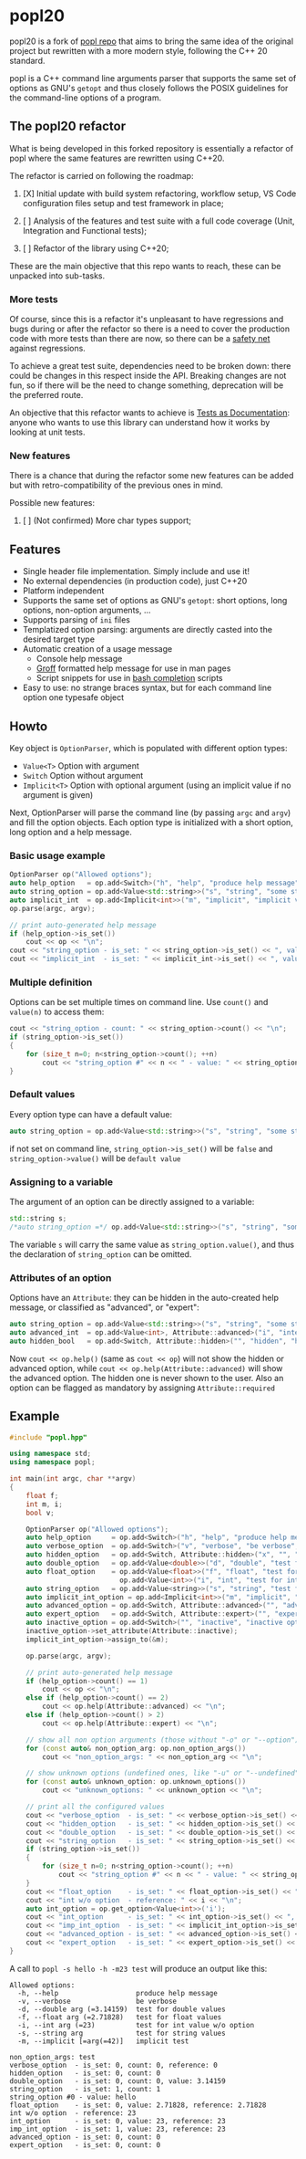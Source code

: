 # popl20

popl20 is a fork of [popl repo](https://github.com/badaix/popl) that aims to bring the same idea of the original project but rewritten with a more modern style, following the C++ 20 standard.

popl is a C++ command line arguments parser that supports the same set of options as GNU's `getopt` and thus closely follows the POSIX guidelines for the command-line options of a program.

## The popl20 refactor

What is being developed in this forked repository is essentially a refactor of popl where the same features are rewritten using C++20.

The refactor is carried on following the roadmap:

1. [X] Initial update with build system refactoring, workflow setup, VS Code configuration files setup and test framework in place;

1. [ ] Analysis of the features and test suite with a full code coverage (Unit, Integration and Functional tests);

1. [ ] Refactor of the library using C++20;

These are the main objective that this repo wants to reach, these can be unpacked into sub-tasks.

### More tests

Of course, since this is a refactor it's unpleasant to have regressions and bugs during or after the refactor so there is a need to cover the production code with more tests than there are now, so there can be a [safety net](http://xunitpatterns.com/Goals%20of%20Test%20Automation.html#:~:text=Goal%3A%20Tests%20as%20Safety%20Net) against regressions.

To achieve a great test suite, dependencies need to be broken down: there could be changes in this respect inside the API. Breaking changes are not fun, so if there will be the need to change something, deprecation will be the preferred route.

An objective that this refactor wants to achieve is [Tests as Documentation](http://xunitpatterns.com/Goals%20of%20Test%20Automation.html#:~:text=Tests%20should%20help%20us%20understand%20the%20SUT): anyone who wants to use this library can understand how it works by looking at unit tests.

### New features

There is a chance that during the refactor some new features can be added but with retro-compatibility of the previous ones in mind.

Possible new features:

1. [ ] (Not confirmed) More char types support;

## Features

* Single header file implementation. Simply include and use it!
* No external dependencies (in production code), just C++20
* Platform independent
* Supports the same set of options as GNU's `getopt`: short options, long options, non-option arguments, ...
* Supports parsing of `ini` files
* Templatized option parsing: arguments are directly casted into the desired target type
* Automatic creation of a usage message
  * Console help message
  * [Groff](https://www.gnu.org/software/groff/) formatted help message for use in man pages
  * Script snippets for use in [bash completion](https://debian-administration.org/article/316/An_introduction_to_bash_completion_part_1) scripts
* Easy to use: no strange braces syntax, but for each command line option one typesafe object

## Howto

Key object is `OptionParser`, which is populated with different option types:

* `Value<T>` Option with argument
* `Switch` Option without argument
* `Implicit<T>` Option with optional argument (using an implicit value if no argument is given)

Next, OptionParser will parse the command line (by passing `argc` and `argv`) and fill the option objects.
Each option type is initialized with a short option, long option and a help message.

### Basic usage example

```C++
OptionParser op("Allowed options");
auto help_option   = op.add<Switch>("h", "help", "produce help message");
auto string_option = op.add<Value<std::string>>("s", "string", "some string value");
auto implicit_int  = op.add<Implicit<int>>("m", "implicit", "implicit value", 42);
op.parse(argc, argv);

// print auto-generated help message
if (help_option->is_set())
	cout << op << "\n";
cout << "string_option - is_set: " << string_option->is_set() << ", value: " << string_option->value() << "\n";
cout << "implicit_int  - is_set: " << implicit_int->is_set() << ", value: " << implicit_int->value() << "\n";
```

### Multiple definition

Options can be set multiple times on command line. Use `count()` and `value(n)` to access them:

```C++
cout << "string_option - count: " << string_option->count() << "\n";
if (string_option->is_set())
{
	for (size_t n=0; n<string_option->count(); ++n)
		cout << "string_option #" << n << " - value: " << string_option->value(n) << "\n";
}
```

### Default values

Every option type can have a default value:

```C++
auto string_option = op.add<Value<std::string>>("s", "string", "some string value", "default value");
```

if not set on command line, `string_option->is_set()` will be `false` and `string_option->value()` will be `default value`

### Assigning to a variable

The argument of an option can be directly assigned to a variable:

```C++
std::string s;
/*auto string_option =*/ op.add<Value<std::string>>("s", "string", "some string value", "default value", &s);
```

The variable `s` will carry the same value as `string_option.value()`, and thus the declaration of `string_option` can be omitted.

### Attributes of an option

Options have an `Attribute`: they can be hidden in the auto-created help message, or classified as "advanced", or "expert":

```C++
auto string_option = op.add<Value<std::string>>("s", "string", "some string value");
auto advanced_int  = op.add<Value<int>, Attribute::advanced>("i", "integer", "advanced integer value");
auto hidden_bool   = op.add<Switch, Attribute::hidden>("", "hidden", "hidden flag");
```

Now `cout << op.help()` (same as `cout << op`) will not show the hidden or advanced option, while `cout << op.help(Attribute::advanced)` will show the advanced option. The hidden one is never shown to the user.
Also an option can be flagged as mandatory by assigning `Attribute::required`

## Example

```C++
#include "popl.hpp"

using namespace std;
using namespace popl;

int main(int argc, char **argv)
{
	float f;
	int m, i;
	bool v;

	OptionParser op("Allowed options");
	auto help_option     = op.add<Switch>("h", "help", "produce help message");
	auto verbose_option  = op.add<Switch>("v", "verbose", "be verbose", &v);
	auto hidden_option   = op.add<Switch, Attribute::hidden>("x", "", "hidden option");
	auto double_option   = op.add<Value<double>>("d", "double", "test for double values", 3.14159265359);
	auto float_option    = op.add<Value<float>>("f", "float", "test for float values", 2.71828182845f, &f);
	                       op.add<Value<int>>("i", "int", "test for int value w/o option", 23, &i);
	auto string_option   = op.add<Value<string>>("s", "string", "test for string values");
	auto implicit_int_option = op.add<Implicit<int>>("m", "implicit", "implicit test", 42);
	auto advanced_option = op.add<Switch, Attribute::advanced>("", "advanced", "advanced option");
	auto expert_option   = op.add<Switch, Attribute::expert>("", "expert", "expert option");
	auto inactive_option = op.add<Switch>("", "inactive", "inactive option");
	inactive_option->set_attribute(Attribute::inactive);
	implicit_int_option->assign_to(&m);

	op.parse(argc, argv);

	// print auto-generated help message
	if (help_option->count() == 1)
		cout << op << "\n";
	else if (help_option->count() == 2)
		cout << op.help(Attribute::advanced) << "\n";
	else if (help_option->count() > 2)
		cout << op.help(Attribute::expert) << "\n";

	// show all non option arguments (those without "-o" or "--option")
	for (const auto& non_option_arg: op.non_option_args())
		cout << "non_option_args: " << non_option_arg << "\n";

	// show unknown options (undefined ones, like "-u" or "--undefined")
	for (const auto& unknown_option: op.unknown_options())
		cout << "unknown_options: " << unknown_option << "\n";

	// print all the configured values
	cout << "verbose_option  - is_set: " << verbose_option->is_set() << ", count: " << verbose_option->count() << ", reference: " << v << "\n";
	cout << "hidden_option   - is_set: " << hidden_option->is_set() << ", count: " << hidden_option->count() << "\n";
	cout << "double_option   - is_set: " << double_option->is_set() << ", count: " << double_option->count() << ", value: " << double_option->value() << "\n";
	cout << "string_option   - is_set: " << string_option->is_set() << ", count: " << string_option->count() << "\n";
	if (string_option->is_set())
	{
		for (size_t n=0; n<string_option->count(); ++n)
			cout << "string_option #" << n << " - value: " << string_option->value(n) << "\n";
	}
	cout << "float_option    - is_set: " << float_option->is_set() << ", value: " << float_option->value() << ", reference: " << f << "\n";
	cout << "int w/o option  - reference: " << i << "\n";
	auto int_option = op.get_option<Value<int>>('i');
	cout << "int_option      - is_set: " << int_option->is_set() << ", value: " << int_option->value() << ", reference: " << i << "\n";
	cout << "imp_int_option  - is_set: " << implicit_int_option->is_set() << ", value: " << implicit_int_option->value() << ", reference: " << m << "\n";
	cout << "advanced_option - is_set: " << advanced_option->is_set() << ", count: " << advanced_option->count() << "\n";
	cout << "expert_option   - is_set: " << expert_option->is_set() << ", count: " << expert_option->count() << "\n";
}
```

A call to `popl -s hello -h -m23 test` will produce an output like this:

```shell
Allowed options:
  -h, --help                   produce help message
  -v, --verbose                be verbose
  -d, --double arg (=3.14159)  test for double values
  -f, --float arg (=2.71828)   test for float values
  -i, --int arg (=23)          test for int value w/o option
  -s, --string arg             test for string values
  -m, --implicit [=arg(=42)]   implicit test

non_option_args: test
verbose_option  - is_set: 0, count: 0, reference: 0
hidden_option   - is_set: 0, count: 0
double_option   - is_set: 0, count: 0, value: 3.14159
string_option   - is_set: 1, count: 1
string_option #0 - value: hello
float_option    - is_set: 0, value: 2.71828, reference: 2.71828
int w/o option  - reference: 23
int_option      - is_set: 0, value: 23, reference: 23
imp_int_option  - is_set: 1, value: 23, reference: 23
advanced_option - is_set: 0, count: 0
expert_option   - is_set: 0, count: 0
```

